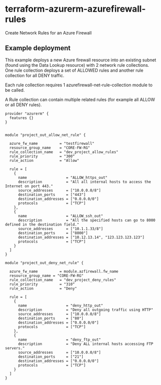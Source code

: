 # terraform-azurerm-azurefirewall-rules
Create Network Rules for an Azure Firewall


## Example deployment
This example deploys a new Azure firewall resource into an existing subnet (found using the Data Lookup resource) with 2 network rule collections. One rule collection deploys a set of ALLOWED rules and another rule collection for all DENY traffic.

Each rule collection requires 1 azurefirewall-net-rule-collection module to be called. 

A Rule collection can contain multiple related rules (for example all ALLOW or all DENY rules).

```
provider "azurerm" {
  features {}
}


module "project_out_allow_net_rule" {

  azure_fw_name          = "testfirewall"
  resource_group_name    = "CORE-FW-RG"
  rule_collection_name   = "dev_project_allow_rules"
  rule_priority          = "300"
  rule_action            = "Allow"

  rule = [
    {
      name                  = "ALLOW_https_out"
      description           = "All all internal hosts to access the Internet on port 443."
      source_addresses      = ["10.0.0.0/8"]
      destination_ports     = ["443"]
      destination_addresses = ["0.0.0.0/0"]
      protocols             = ["TCP"]
    },
    {
      name                  = "ALLOW_ssh_out"
      description           = "All the specified hosts can go to 8000 defined in the destination field."
      source_addresses      = ["10.1.1.33/8"]
      destination_ports     = ["8000"]
      destination_addresses = ["10.12.13.14", "123.123.123.123"]
      protocols             = ["TCP"]
    }
  ]
}

module "project_out_deny_net_rule" {
  
  azure_fw_name          = module.azfirewall.fw_name
  resource_group_name = "CORE-FW-RG"
  rule_collection_name   = "dev_project_deny_rules"
  rule_priority          = "310"
  rule_action            = "Deny"

  rule = [
    {
      name                  = "deny_http_out"
      description           = "Deny all outgoing traffic using HTTP"
      source_addresses      = ["10.0.0.0/8"]
      destination_ports     = ["80"]
      destination_addresses = ["0.0.0.0/0"]
      protocols             = ["TCP"]
    },
    {
      name                  = "deny_ftp_out"
      description           = "Deny ALL internal hosts accessing FTP servers."
      source_addresses      = ["10.0.0.0/8"]
      destination_ports     = ["21"]
      destination_addresses = ["0.0.0.0/0"]
      protocols             = ["TCP"]
    }
  ]
}

```
